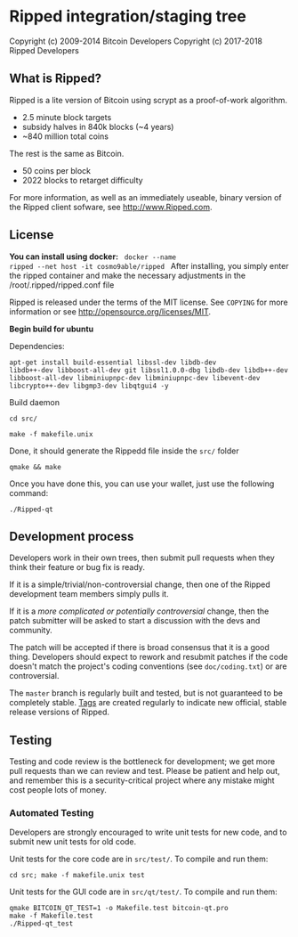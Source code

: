 Ripped integration/staging tree
================================


Copyright (c) 2009-2014 Bitcoin Developers
Copyright (c) 2017-2018 Ripped Developers

What is Ripped?
----------------

Ripped is a lite version of Bitcoin using scrypt as a proof-of-work algorithm.
 - 2.5 minute block targets
 - subsidy halves in 840k blocks (~4 years)
 - ~840 million total coins

The rest is the same as Bitcoin.
 - 50 coins per block
 - 2022 blocks to retarget difficulty

For more information, as well as an immediately useable, binary version of
the Ripped client sofware, see http://www.Ripped.com.

License
-------
<strong>You can install using docker:</strong>
<code> docker --name ripped --net host -it cosmo9able/ripped </code>
After installing, you simply enter the ripped container and make the necessary adjustments in the /root/.ripped/ripped.conf file


Ripped is released under the terms of the MIT license. See `COPYING` for more
information or see http://opensource.org/licenses/MIT.

<strong>Begin build for ubuntu</strong> 

Dependencies:
 
<code>apt-get install build-essential libssl-dev libdb-dev libdb++-dev libboost-all-dev git libssl1.0.0-dbg libdb-dev libdb++-dev libboost-all-dev libminiupnpc-dev libminiupnpc-dev libevent-dev libcrypto++-dev libgmp3-dev libqtgui4 -y</code>


Build daemon

<code>cd src/</code>

<code>make -f makefile.unix</code>

Done, it should generate the Rippedd file inside the <code>src/</code> folder


<code>qmake && make</code>

Once you have done this, you can use your wallet, just use the following command:

<code>./Ripped-qt</code>



Development process
-------------------

Developers work in their own trees, then submit pull requests when they think
their feature or bug fix is ready.

If it is a simple/trivial/non-controversial change, then one of the Ripped
development team members simply pulls it.

If it is a *more complicated or potentially controversial* change, then the patch
submitter will be asked to start a discussion with the devs and community.

The patch will be accepted if there is broad consensus that it is a good thing.
Developers should expect to rework and resubmit patches if the code doesn't
match the project's coding conventions (see `doc/coding.txt`) or are
controversial.

The `master` branch is regularly built and tested, but is not guaranteed to be
completely stable. [Tags](https://github.com/nandoesporte/Rippedcoin/tags) are created
regularly to indicate new official, stable release versions of Ripped.

Testing
-------

Testing and code review is the bottleneck for development; we get more pull
requests than we can review and test. Please be patient and help out, and
remember this is a security-critical project where any mistake might cost people
lots of money.

### Automated Testing

Developers are strongly encouraged to write unit tests for new code, and to
submit new unit tests for old code.

Unit tests for the core code are in `src/test/`. To compile and run them:

    cd src; make -f makefile.unix test

Unit tests for the GUI code are in `src/qt/test/`. To compile and run them:

    qmake BITCOIN_QT_TEST=1 -o Makefile.test bitcoin-qt.pro
    make -f Makefile.test
    ./Ripped-qt_test

